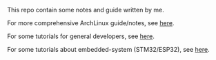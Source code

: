 This repo contain some notes and guide written by me.

For more comprehensive ArchLinux guide/notes, see [here](https://github.com/mekatronik-achmadi/archmate).

For some tutorials for general developers, see [here](https://github.com/mekatronik-achmadi/md_tutorial/tree/master/internship).

For some tutorials about embedded-system (STM32/ESP32), see [here](https://github.com/mekatronik-achmadi/md_tutorial/tree/master/electronic).

